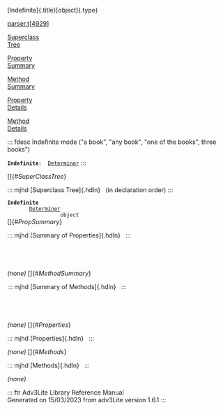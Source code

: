 [Indefinite]{.title}[object]{.type}

[parser.t](../file/parser.t.html)\[[4929](../source/parser.t.html#4929)\]

[Superclass\
Tree](#_SuperClassTree_)

[Property\
Summary](#_PropSummary_)

[Method\
Summary](#_MethodSummary_)

[Property\
Details](#_Properties_)

[Method\
Details](#_Methods_)

::: fdesc
Indefinite mode (\"a book\", \"any book\", \"one of the books\", three
books\")

**`Indefinite`**` :   `[`Determiner`](../object/Determiner.html)
:::

[]{#_SuperClassTree_}

::: mjhd
[Superclass Tree]{.hdln}   (in declaration order)
:::

**`Indefinite`**\
`         `[`Determiner`](../object/Determiner.html)\
`                 object`\
[]{#_PropSummary_}

::: mjhd
[Summary of Properties]{.hdln}  
:::

` `

` `

*(none)* []{#_MethodSummary_}

::: mjhd
[Summary of Methods]{.hdln}  
:::

` `

` `

*(none)* []{#_Properties_}

::: mjhd
[Properties]{.hdln}  
:::

*(none)* []{#_Methods_}

::: mjhd
[Methods]{.hdln}  
:::

*(none)*

::: ftr
Adv3Lite Library Reference Manual\
Generated on 15/03/2023 from adv3Lite version 1.6.1
:::
